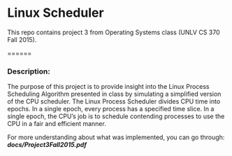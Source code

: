 # Linux Scheduler

This repo contains project 3 from Operating Systems class (UNLV CS 370 Fall 2015). 

======

### Description: 

The purpose of this project is to provide insight into the Linux Process Scheduling Algorithm presented in class by simulating a simplified version of the CPU scheduler. The Linux Process Scheduler divides CPU time into epochs. In a single epoch, every process has a specified time slice. In a single epoch, the CPU’s job is to schedule contending processes to use the CPU in a fair and efficient manner.

For more understanding about what was implemented, you can go through: ***docs/Project3Fall2015.pdf***
